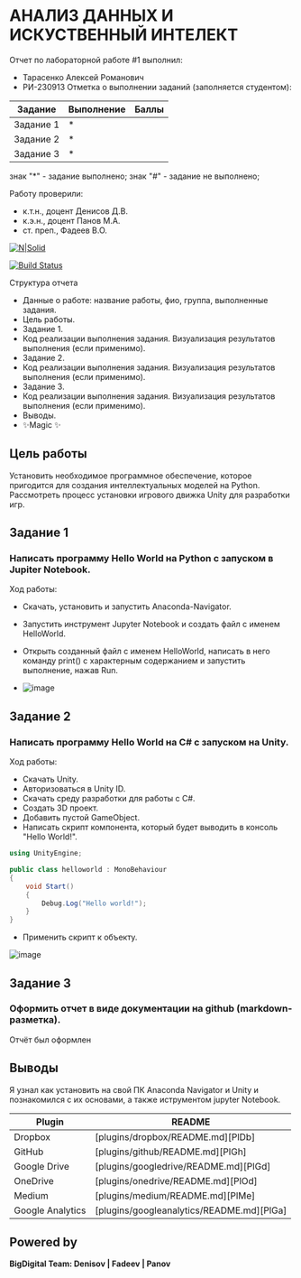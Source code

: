 # АНАЛИЗ ДАННЫХ И ИСКУСТВЕННЫЙ ИНТЕЛЕКТ
Отчет по лабораторной работе #1 выполнил:
- Тарасенко Алексей Романович
- РИ-230913
Отметка о выполнении заданий (заполняется студентом):

| Задание | Выполнение | Баллы |
| ------ | ------ | ------ |
| Задание 1 | * |  |
| Задание 2 | * |  |
| Задание 3 | * |   ||

знак "*" - задание выполнено; знак "#" - задание не выполнено;

Работу проверили:
- к.т.н., доцент Денисов Д.В.
- к.э.н., доцент Панов М.А.
- ст. преп., Фадеев В.О.

[![N|Solid](https://cldup.com/dTxpPi9lDf.thumb.png)](https://nodesource.com/products/nsolid)

[![Build Status](https://travis-ci.org/joemccann/dillinger.svg?branch=master)](https://travis-ci.org/joemccann/dillinger)

Структура отчета

- Данные о работе: название работы, фио, группа, выполненные задания.
- Цель работы.
- Задание 1.
- Код реализации выполнения задания. Визуализация результатов выполнения (если применимо).
- Задание 2.
- Код реализации выполнения задания. Визуализация результатов выполнения (если применимо).
- Задание 3.
- Код реализации выполнения задания. Визуализация результатов выполнения (если применимо).
- Выводы.
- ✨Magic ✨

## Цель работы
Установить необходимое программное обеспечение, которое пригодится для создания интеллектуальных моделей на Python. Рассмотреть процесс установки игрового движка Unity для разработки игр.

## Задание 1
### Написать программу Hello World на Python с запуском в Jupiter Notebook.
Ход работы:
- Скачать, установить и запустить Anaconda-Navigator.
- Запустить инструмент Jupyter Notebook и создать файл с именем HelloWorld.
- Открыть созданный файл с именем HelloWorld, написать в него команду print() с характерным содержанием и запустить выполнение, нажав Run.

- ![image](https://github.com/user-attachments/assets/b7a5304f-c628-4980-97c6-0c05b0274b13)

## Задание 2
### Написать программу Hello World на C# с запуском на Unity.
Ход работы:
- Скачать Unity.
- Авторизоваться в Unity ID.
- Скачать среду разработки для работы с C#.
- Создать 3D проект.
- Добавить пустой GameObject.
- Написать скрипт компонента, который будет выводить в консоль "Hello World!".


```C#
using UnityEngine;

public class helloworld : MonoBehaviour
{
    void Start()
    {
        Debug.Log("Hello world!");
    }
}

```
- Применить скрипт к объекту.

![image](https://github.com/user-attachments/assets/2aa67efa-cb7c-4a68-b96f-5e1ffdc19fdd)

## Задание 3
### Оформить отчет в виде документации на github (markdown-разметка).
Отчёт был оформлен
## Выводы

Я узнал как установить на свой ПК Anaconda Navigator и Unity и познакомился с их основами, а также иструментом jupyter Notebook.

| Plugin | README |
| ------ | ------ |
| Dropbox | [plugins/dropbox/README.md][PlDb] |
| GitHub | [plugins/github/README.md][PlGh] |
| Google Drive | [plugins/googledrive/README.md][PlGd] |
| OneDrive | [plugins/onedrive/README.md][PlOd] |
| Medium | [plugins/medium/README.md][PlMe] |
| Google Analytics | [plugins/googleanalytics/README.md][PlGa] |

## Powered by

**BigDigital Team: Denisov | Fadeev | Panov**
